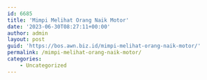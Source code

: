 ```yaml
---
id: 6685
title: 'Mimpi Melihat Orang Naik Motor'
date: '2023-06-30T08:27:11+00:00'
author: admin
layout: post
guid: 'https://bos.awn.biz.id/mimpi-melihat-orang-naik-motor/'
permalink: /mimpi-melihat-orang-naik-motor/
categories:
    - Uncategorized
---
```


